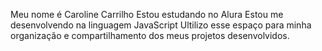 Meu nome é Caroline Carrilho
Estou estudando no Alura
Estou me desenvolvendo na linguagem JavaScript
Ultilizo esse espaço para minha organização e compartilhamento dos meus projetos desenvolvidos.
